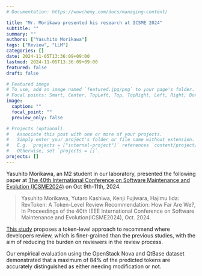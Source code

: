 ```yaml
---
# Documentation: https://wowchemy.com/docs/managing-content/

title: "Mr. Morikawa presented his research at ICSME 2024"
subtitle: ""
summary: ""
authors: ["Yasuhito Morikawa"]
tags: ["Review", "LLM"]
categories: []
date: 2024-11-05T13:36:09+09:00
lastmod: 2024-11-05T13:36:09+09:00
featured: false
draft: false

# Featured image
# To use, add an image named `featured.jpg/png` to your page's folder.
# Focal points: Smart, Center, TopLeft, Top, TopRight, Left, Right, BottomLeft, Bottom, BottomRight.
image:
  caption: ""
  focal_point: ""
  preview_only: false

# Projects (optional).
#   Associate this post with one or more of your projects.
#   Simply enter your project's folder or file name without extension.
#   E.g. `projects = ["internal-project"]` references `content/project/deep-learning/index.md`.
#   Otherwise, set `projects = []`.
projects: []
---
```


Yasuhito Morikawa, an M2 student in our laboratory, presented the following paper at [The 40th International Conference on Software Maintenance and Evolution (ICSME2024)](https://conf.researchr.org/home/icsme-2024) on Oct 9th-11th, 2024.

>Yasuhito Morikawa, Yutaro Kashiwa, Kenji Fujiwara, Hajimu Iida: RevToken: A Token-Level Review Recommendation: How Far Are We?, In Proceedings of the 40th IEEE International Conference on Software Maintenance and Evolution(ICSME2024), Oct. 2024.

[This study]() proposes a token-level approach to recommend where developers review, which is finer-grained than the previous studies, with the aim of reducing the burden on reviewers in the review process.

Our empirical evaluation using the OpenStack Nova and QtBase dataset demonstrated that a maximum of 84% of the predicted tokens are accurately distinguished as either needing modification or not.